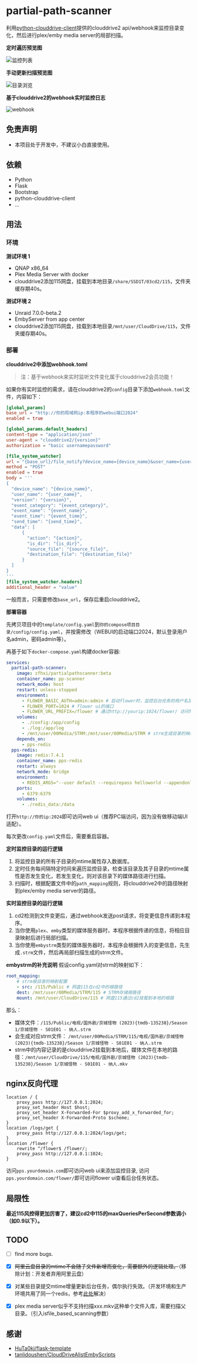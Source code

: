 # partial-path-scanner

利用[python-clouddrive-client](https://github.com/ChenyangGao/web-mount-packs/tree/main/python-clouddrive-client)提供的clouddrive2 api/webhook来监控目录变化，然后进行plex/emby media server的局部扫描。

**定时遍历预览图**

![监控列表](./img/monitor.png)

**手动更新扫描预览图**

![目录浏览](./img/files.png)

**基于clouddrive2的webhook实时监控日志**

![webhook](./img/webhook_log.png)


## 免责声明

* 本项目处于开发中，不建议小白直接使用。  

## 依赖

* Python
* Flask
* Bootstrap
* python-clouddrive-client
* ...

## 用法

### 环境
**测试环境 1**
* QNAP x86_64
* Plex Media Server with docker
* clouddrive2添加115网盘，挂载到本地目录`/share/SSD1T/03cd2/115`，文件夹缓存期40s。  

**测试环境 2**
* Unraid 7.0.0-beta.2
* EmbyServer from app center
* clouddrive2添加115网盘，挂载到本地目录`/mnt/user/CloudDrive/115`，文件夹缓存期40s。  



### 部署

**clouddrive2中添加webhook.toml**  

> 注：基于webhook来实时监听文件变化属于clouddrive2会员功能！

如果你有实时监控的需求，请在clouddrive2的`config`目录下添加`webhook.toml`文件，内容如下：
```toml
[global_params]
base_url = "http://你的局域网ip:本程序的webui端口2024"
enabled = true

[global_params.default_headers]
content-type = "application/json"
user-agent = "clouddrive2/{version}"
authorization = "basic usernamepassword"

[file_system_watcher]
url = "{base_url}/file_notify?device_name={device_name}&user_name={user_name}&type={event_name}"
method = "POST"
enabled = true
body = '''
{
  "device_name": "{device_name}",
  "user_name": "{user_name}",
  "version": "{version}",
  "event_category": "{event_category}",
  "event_name": "{event_name}",
  "event_time": "{event_time}",
  "send_time": "{send_time}",
  "data": [
      {
        "action": "{action}",
        "is_dir": "{is_dir}",
        "source_file": "{source_file}",
        "destination_file": "{destination_file}"
      }
  ]
}
'''
[file_system_watcher.headers]
additional_header = "value"
```

一般而言，只需要修改`base_url`，保存后重启clouddrive2。

**部署容器**  

先拷贝项目中的`template/config.yaml`到`你的compose项目目录/config/config.yaml`，并按需修改（WEBUI的启动端口2024，默认登录用户名admin，密码admin等）。

再基于如下`docker-compose.yaml`构建docker容器:
```yaml
services:
  partial-path-scanner:
    image: zfhxi/partialpathscanner:beta
    container_name: pp-scanner
    network_mode: host
    restart: unless-stopped
    environment:
      - FLOWER_BASIC_AUTH=admin:admin # 启动flower时，监控后台任务的用户名及密码，便于查看任务状态
      - FLOWER_PORT=1024 # flower ui的端口
      - FLOWER_URL_PREFIX=/flower # 通过http://yourip:1024/flower/ 访问flower ui
    volumes:
      - ./config:/app/config
      - ./log:/app/log
      - /mnt/user/00Media/STRM:/mnt/user/00Media/STRM # strm生成目录的映射
    depends_on:
      - pps-redis
  pps-redis:
    image: redis:7.4.1
    container_name: pps-redis
    restart: always
    network_mode: bridge
    environment:
      - REDIS_ARGS="--user default --requirepass helloworld --appendonly yes"
    ports:
      - 6379:6379
    volumes:
      - ./redis_data:/data
```

打开`http://你的ip:2024`即可访问web ui（推荐PC端访问，因为没有做移动端UI适配）。

每次更改`config.yaml`文件后，需要重启容器。

**定时监控目录的运行逻辑**
1. 将监控目录的所有子目录的mtime属性存入数据库。
2. 定时任务每间隔特定时间来遍历监控目录，检查该目录及其子目录的mtime属性是否发生变化，若发生变化，则对该目录下的媒体路径进行扫描。  
3. 扫描时，根据配置文件中的`path_mapping`规则，将clouddrive2中的路径映射到plex/emby media server的路径。  

**实时监控目录的运行逻辑**
1. cd2检测到文件变更后，通过webhook发送post请求，将变更信息传递到本程序。
2. 当你使用`plex`、`emby`类型的媒体服务器时，本程序根据传递的信息，将相应目录映射后进行局部扫描。
3. 当你使用`embystrm`类型的媒体服务器时，本程序会根据传入的变更信息，先生成`.strm`文件，然后再局部扫描生成的strm文件。

**embystrm的补充说明**
假设config.yaml对strm的映射如下：
```yaml
root_mapping:
    # strm根目录的映射配置
    - src: /115/Public # 网盘115在cd2中的根路径
    dest: /mnt/user/00Media/STRM/115 # STRM存储根路径
    mount: /mnt/user/CloudDrive/115 # 网盘115通过cd2挂载到本地的根路
```
那么：
* 媒体文件：`/115/Public/电视/国外剧/京城怪物 (2023){tmdb-135238}/Season 1/京城怪物 - S01E01 - 纳人.strm`
* 会生成对应strm文件： `/mnt/user/00Media/STRM/115/电视/国外剧/京城怪物 (2023){tmdb-135238}/Season 1/京城怪物 - S01E01 - 纳人.strm`
* strm中的内容记录的是clouddrive2挂载到本地后，媒体文件在本地的路径：`/mnt/user/CloudDrive/115/电视/国外剧/京城怪物 (2023){tmdb-135238}/Season 1/京城怪物 - S01E01 - 纳人.mkv`


## nginx反向代理

```nginx
location / {
    proxy_pass http://127.0.0.1:2024;
    proxy_set_header Host $host;
    proxy_set_header X-Forwarded-For $proxy_add_x_forwarded_for;
    proxy_set_header X-Forwarded-Proto $scheme;
}
location /logs/get {
    proxy_pass http://127.0.0.1:2024/logs/get;
}
location /flower {
    rewrite ^/flower$ /flower/;
    proxy_pass http://127.0.0.1:1024;
}
```
访问`pps.yourdomain.com`即可访问web ui来添加监控目录, 访问`pps.yourdomain.com/flower/`即可访问flower ui查看后台任务状态。


## 局限性

**最近115风控得更加厉害了，建议cd2中115的maxQueriesPerSecond参数调小（如0.9以下）。**

## TODO

- [ ] find more bugs.
- [x] ~~阿里云盘目录的mtime不会随子文件新增而变化，需要额外的逻辑处理。~~（移除计划：开发者弃用阿里云盘）
- [x] 对某些目录提交mtime增量更新后台任务，偶尔执行失效。（开发环境和生产环境共用了同一个redis，参考[此处](https://blog.51cto.com/u_2371418/5166076)解决）
- [x] plex media server似乎不支持扫描xxx.mkv这种单个文件入库，需要扫描父目录。（引入isfile_based_scanning参数）


## 感谢

- [HuTa0kj/flask-template](https://github.com/HuTa0kj/flask-template)
- [tanlidoushen/CloudDriveAlistEmbyScripts](https://github.com/tanlidoushen/CloudDriveAlistEmbyScripts)